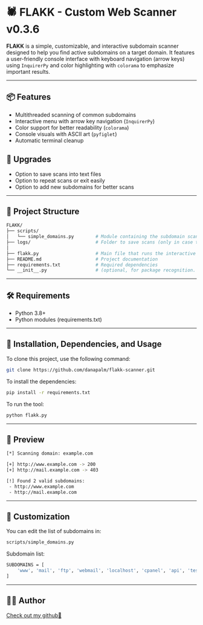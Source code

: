 # 🕷️ FLAKK - Custom Web Scanner v0.3.6

**FLAKK** is a simple, customizable, and interactive subdomain scanner designed to help you find active subdomains on a target domain.
It features a user-friendly console interface with keyboard navigation (arrow keys) using `InquirerPy` and color highlighting with `colorama` to emphasize important results.

---

## 📦 Features

- Multithreaded scanning of common subdomains
- Interactive menu with arrow key navigation (`InquirerPy`)
- Color support for better readability (`colorama`)
- Console visuals with ASCII art (`pyfiglet`)
- Automatic terminal cleanup

## 💫 Upgrades

- Option to save scans into text files
- Option to repeat scans or exit easily
- Option to add new subdomains for better scans

---

## 📁 Project Structure

```bash
FLAKK/
├── scripts/
│   └── simple_domains.py        # Module containing the subdomain scanner
├── logs/                        # Folder to save scans (only in case to save scans)
│
├── flakk.py                     # Main file that runs the interactive menu
├── README.md                    # Project documentation
├── requirements.txt             # Required dependencies
└── __init__.py                  # (optional, for package recognition. Everything is managed from flakk.py)
```
---

## 🛠️ Requirements

- Python 3.8+
- Python modules (requirements.txt)

---
## 🚀 Installation, Dependencies, and Usage

To clone this project, use the following command:

```bash
git clone https://github.com/danapalm/flakk-scanner.git
```

To install the dependencies:

```bash
pip install -r requirements.txt
```

To run the tool:

```bash
python flakk.py
```


---
## 🧠 Preview

```bash
[*] Scanning domain: example.com

[+] http://www.example.com -> 200
[+] http://mail.example.com -> 403

[!] Found 2 valid subdomains:
 - http://www.example.com
 - http://mail.example.com
```

---
## 📌 Customization

You can edit the list of subdomains in:

```bash
scripts/simple_domains.py
```

Subdomain list:
```bash
SUBDOMAINS = [
    'www', 'mail', 'ftp', 'webmail', 'localhost', 'cpanel', 'api', 'test', 'dev'
]
```

---
## 🧑‍💻 Author

[Check out my github👻](https://github.com/danapalm)
